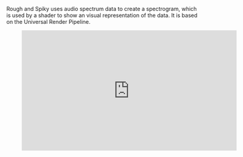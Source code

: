 Rough and Spiky uses audio spectrum data to create a spectrogram, which is used by a shader to show an visual representation of the data. It is based on the Universal Render Pipeline.
<!-- blank line -->
<figure class="video_container">
  <iframe width="560" height="315" src="https://www.youtube.com/embed/enMumwvLAug" frameborder="0" allowfullscreen="true"> </iframe>
</figure>
<!-- blank line -->
